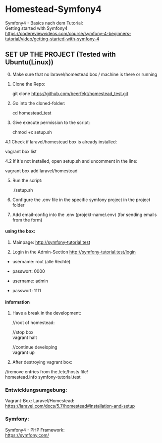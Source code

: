 # Homestead-Symfony4  
  
  

Symfony4 - Basics nach dem Tutorial:    
Getting started with Symfony4  
<https://codereviewvideos.com/course/symfony-4-beginners-tutorial/video/getting-started-with-symfony-4>  


## SET UP THE PROJECT (Tested with Ubuntu(Linux))

0. Make sure that no laravel/homestead box / machine is there or running
  
1. Clone the Repo: 
  
    git clone https://github.com/beerfekt/homestead_test.git
 
2. Go into the cloned-folder:
   
     cd homestead_test  
     
 
3. Give execute permission to the script:  

    chmod +x setup.sh

4.1 Check if laravel/homestead box is already installed:  
  
  vagrant box list

4.2 If it's not installed, open setup.sh and uncomment in the line:  
  
  vagrant box add laravel/homestead


5. Run the script:  
  
    ./setup.sh

6. Configure the .env file in the specific symfony project in the project folder 
   

7. Add email-config into the .env (projekt-name/.env)
   (for sending emails from the form)  

#### using the box:

1. Mainpage: <http://symfony-tutorial.test>

2. Login in the Admin-Section <http://symfony-tutorial.test/login> 
- username: root (alle Rechte)
- passwort: 0000

- username: admin
- passwort: 1111



#### information 

1. Have a break in the development:
  
    //root of homestead:  
    
  
    //stop box  
    vagrant halt
    
    //continue developing  
    vagrant up  
    
    
    
2. After destroying vagrant box:  
  
  //remove entries from the /etc/hosts file!  
  homestead.info
  symfony-tutorial.test

### Entwicklungsumgebung:        

Vagrant-Box: Laravel/Homestead:  
<https://laravel.com/docs/5.7/homestead#installation-and-setup>  


### Symfony:  

Symfony4 - PHP Framework:  
<https://symfony.com/>


